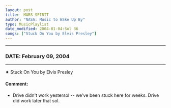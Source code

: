 ```yaml
---
layout: post
title:  MARS SPIRIT
author: "NASA: Music to Wake Up By"
type: MusicPlaylist
date_modified: 2004-01-04:Sol 36
songs: ["Stuck On You by Elvis Presley"]
---
```


----
### DATE: February 09, 2004
----
✷ Stuck On You by Elvis Presley

#### Comment:
* Drive didn't work yestersol -- we've been stuck here for weeks. Drive did work later that sol.



<br/>
<center>
	<a target="_blank"
	   href="https://twitter.com/intent/tweet?hashtags=Space,NASA,Playlist,NASAWakeupCalls,SpaceProgram&text={{ page.author}}, '{{ page.songs.first }}' {{ page.title }}, {{ page.date | date: '%B %d, %Y' }}. {{ site.url }}{{ page.url }}&via=nasawakeupcalls"><i class="fab fa-twitter" alt="Tweet this page" style="font-size: 1.3em;"></i></a>
	&nbsp; 	<i class="fas fa-user-astronaut" style="font-size: 1.5em;"></i> &nbsp;
    <a type="amzn" search="'Stuck On You by Elvis Presley'" category="popular music">
    <i class="fab fa-amazon" style="font-size: 1.3em;"></i></a>
</center>

